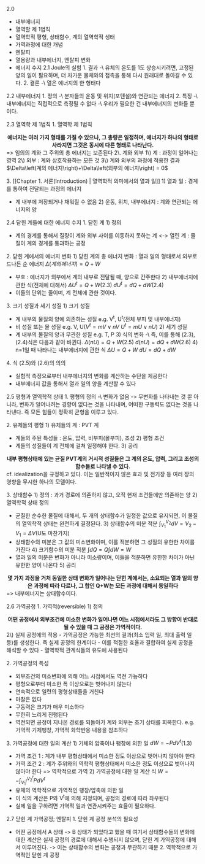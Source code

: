 2.0
- 내부에너지
- 열역할 제 1법칙
- 열역학적 평형, 상태함수, 계의 열역학적 생태
- 가역과정에 대한 개념
- 엔탈피
- 열용량과 내부에너지, 엔탈피 변화
- 에너지 수지
2.1 Joule의 실험
1\. 결과
-\ 유체의 온도를 1도 상승시키려면, 고정된 양의 일이 필요하며, 더 차가운 물체와의 접촉을 통해 다시 원래대로 돌아갈 수 있다.
2\. 결론
-\ 열은 에너지의 한 형태다

2.2 내부에너지
1\. 정의 
-\ 분자들의 운동 및 위치(포텐설)와 연관되는 에너지
2\. 특징
-\ 내부에너지는 직접적으로 측정될 수 없다
-\ 우리가 필요한 건 내부에너지의 변화들 뿐이다.

2.3 열역학 제 1법칙
1\. 열역학 제 1법칙
<center><strong>에너지는 여러 가지 형태를 가질 수 있으나, 그 총량은 일정하며, 에너지가 하나의 형태로 사라지면 그것은 동시에 다른 형태로 나타난다.</strong></center>
=> 임의의 계와 그 주위의 총 에너지는 보존된다
2\. 계와 외부
1\) 계 : 과정이 일어나는 영역
2\) 외부 : 계와 상호작용하는 모든 것
3\) 계와 외부의 과정에 적용한 결과
$\Delta\left(계의 에너지\right)+\Delta\left(외부의 에너지\right) = 0$

3\. [[Chapter 1. 서론(Introduction) | 열역학적 의미에서의 열과 일]]
1\) 열과 일 : 경계를 통하여 전달되는 과정의 에너지
- 계 내부에 저장되거나 채워질 수 없음
2\) 운동, 위치, 내부에너지 : 계와 연관되는 에너지의 양

2.4 닫힌 계들에 대한 에너지 수지
1\. 닫힌 계
1\) 정의
- 계의 경계를 통해서 질량이 계와 외부 사이를 이동하지 못하는 계
<-> 열린 계 : 물질이 계의 경계를 통과하는 공정

2\. 닫힌 계에서의 에너지 변화
1\) 닫힌 계의 총 에너지 변화 :  열과 일의 형태로서 외부로 드나든 순 에너지
$\Delta\left(계의 에너지\right)=Q+W$
- 부호 : 에너지가 외부에서 계의 내부로 전달될 때, 양으로 간주한다
2\) 내부에너지에 관한 식(전체에 대해서)
$\Delta U^{t}=Q+W$(2.3)
$dU^{t}=dQ+dW$(2.4)
- 이들의 단위는 줄이며, 계 전체에 관한 것이다.

3\. 크기 성질과 세기 성질
1\) 크기 성질
- 계 내부의 물질의 양에 의존하는 성질 e.g. V<sup>t</sup>, U<sup>t</sup>(전체 부피 및 내부에너지)
- 비 성질 또는 몰 성질 e.g. V, U($V^{t}=mV\lor nV$ $U^{t}=mU\lor nU$)
2\) 세기 성질
- 계 내부의 물질의 양과 무관한 성질 e.g. T, P
3\) 식의 변화
-\ 즉, 이를 통해 (2.3), (2.4)식은 다음과 같이 바뀐다.
$\Delta (nU)=Q+W$(2.5)
$d(nU)=dQ+dW$(2.6)
4\) n=1일 때 나타나는 내부에너지에 관한 식
$\Delta U=Q+W$
$dU=dQ+dW$

4\. 식 (2.5)와 (2.6)의 의의
- 실험적 측정으로부터 내부에너지의 변화를 계산하는 수단을 제공한다
- 내부에너지 값을 통해서 열과 일의 양을 계산할 수 있다


2.5 평형과 열역학적 상태
1\. 평형의 정의
-\ 변화가 없음
-> 무변화를 나타내는 것 뿐 아니라, 변화가 일어나려는 경향이 없다는 것을 나타내며, 어떠한 구동력도 없다는 것을 나타낸다. 즉 모든 힘들이 정확히 균형을 이루고 있다. 

2\. 유체들의 평형
1\) 유체들의 계 : PVT 계
- 계들의 주된 특성들 : 온도, 압력, 비부피(몰부피), 조성
2\) 평형 조건
- 계들의 성질들이 계 전체에 걸쳐 일정해야 한다.
3\) 공리
<center><strong>내부 평형상태에 있는 균질 PVT계의 거시적 성질들은 그 계의 온도, 압력, 그리고 조성의 함수들로 나타낼 수 있다.</strong></center>
cf. idealization을 규정하고 있다. 이는 일반적이지 않은 효과 및 전기장 등 여러 장의 영향을 무시한 하나의 모델이다.

3\. 상태함수
1\) 정의 : 과거 경로에 의존하지 않고, 오직 현재 조건들에만 의존하는 양
2\) 열역학적 상태 정의
- 균질한 순수한 물질에 대해서, 두 개의 상태함수가 일정한 값으로 유지되면, 이 물질의 열역학적 상태는 완전하게 결정된다.
3\) 상태함수의 미분 적분
$\int_{V_1}^{V_2} dV=V_2-V_1=\Delta V$(U도 마찬가지)
- 상태함수의 미분은 그 값의 미소변화이며, 이를 적분하면 그 성질의 유한한 차이를 가진다
4\) 크기함수의 미분 적분
$\int dQ=Q$$\int dW=W$
- 열과 일의 미분은 변화가 아니라 미소량이며, 이들을 적분하면 유한한 차이가 아닌 유한한 양이 나온다
5\) 공리
<center><strong>몇 가지 과정을 거처 동일한 상태 변화가 일어나는 닫힌 계에서는, 소요되는 열과 일의 양은 과정에 따라 다르나, 그 합인 Q+W는 모든 과정에 대해서 동일하다</strong></center>
=> 내부에너지는 상태함수이다.

2.6 가역공정
1\. 가역적(reversible)
1\) 정의
<center><strong>어떤 공정에서 외부조건에 미소한 변화가 일어나면 어느 시점에서라도 그 방향이 반대로 될 수 있을 때 그 공정은 가역적이다.</strong></center>
2\) 실제 공정에의 적용
- 가역공정은 가능한 최선의 결과(최소 입력 일, 최대 출력 일 등)를 생성한다. 즉 실제 공정의 한계이다
- 이를 적절한 효율과 결합하여 실제 공정을 해석할 수 있다
- 열역학적 관계식들의 유도에 사용된다

2\. 가역공정의 특성
- 외부조건의 미소변화에 의해 어느 시점에서도 역전 가능하다
- 평형으로부터 미소한 폭 이상으로는 벗어나지 않는다
- 연속적으로 일련의 평형상태들을 거친다
- 마찰은 없다
- 구동력은 크기가 매우 미소하다
- 무한히 느리게 진행된다
- 역전되면 공정이 지나온 경로를 되돌아가 계와 외부는 초기 상태를 회복한다.
e.g. 가역적 기체팽창, 가역적 화학반응 내용을 참조하다

3\. 가역공정에 대한 일의 계산
1\) 기체의 압축이나 팽창에 의한 일
$dW=-PdV^{t}$(1.3)
- 가역 조건 1 : 계가 내부 평형상태에서 미소한 정도 이상으로 벗어나지 않아야 한다
- 가역 조건 2 : 계가 주위와의 역학적 평형상태에서 미소한 정도 이상으로 벗어나지 않아야 한다
=> 역학적으로 가역
2\) 가역공정에 대한 일 계산 식
$W=-\int_{V_1^t}^{V_2^t} PdV^{t}$
- 유체의 역학적으로 가역적인 팽창/압축에 의한 일
- 이 식의 계산은 P와 V<sup>t</sup>에 의해 지정되며, 공정의 경로에 따라 좌우된다
- 실제 일을 구하려면 가역적 일과 연관시켜주는 효율이 필요하다.

2.7 닫힌 계 가역공정; 엔탈피
1\. 닫힌 계 공정 분석의 필요성
- 어떤 공정에서 A 상태 -> B 상태가 되었다고 했을 때 여기서 상태함수들의 변화에 대한 계산은 실제 공정의 경로에 대해서 수행되지 않으며, 닫힌 계 가역공정에 대해서 이루어진다.
	-> 이는 상태함수의 변화는 공정과 무관하기 때문
2\. 역학적으로 가역적인 닫힌 계 공정
